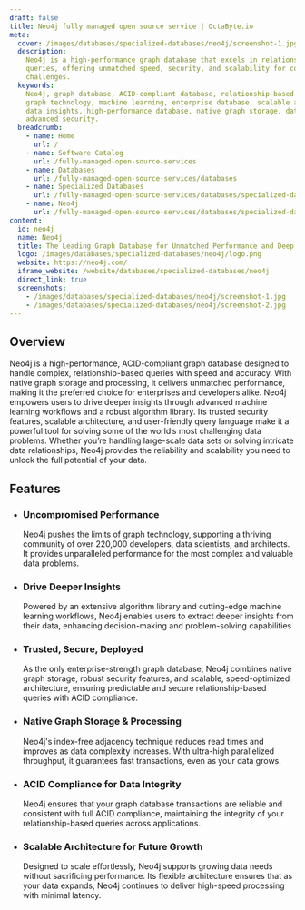 ```yaml
---
draft: false
title: Neo4j fully managed open source service | OctaByte.io
meta:
  cover: /images/databases/specialized-databases/neo4j/screenshot-1.jpg
  description:
    Neo4j is a high-performance graph database that excels in relationship-based
    queries, offering unmatched speed, security, and scalability for complex data
    challenges.
  keywords:
    Neo4j, graph database, ACID-compliant database, relationship-based queries,
    graph technology, machine learning, enterprise database, scalable architecture,
    data insights, high-performance database, native graph storage, data science,
    advanced security.
  breadcrumb:
    - name: Home
      url: /
    - name: Software Catalog
      url: /fully-managed-open-source-services
    - name: Databases
      url: /fully-managed-open-source-services/databases
    - name: Specialized Databases
      url: /fully-managed-open-source-services/databases/specialized-databases
    - name: Neo4j
      url: /fully-managed-open-source-services/databases/specialized-databases/neo4j
content:
  id: neo4j
  name: Neo4j
  title: The Leading Graph Database for Unmatched Performance and Deep Insights
  logo: /images/databases/specialized-databases/neo4j/logo.png
  website: https://neo4j.com/
  iframe_website: /website/databases/specialized-databases/neo4j
  direct_link: true
  screenshots:
    - /images/databases/specialized-databases/neo4j/screenshot-1.jpg
    - /images/databases/specialized-databases/neo4j/screenshot-2.jpg
---
```


## Overview

Neo4j is a high-performance, ACID-compliant graph database designed to handle complex, relationship-based queries with speed and accuracy. With native graph storage and processing, it delivers unmatched performance, making it the preferred choice for enterprises and developers alike. Neo4j empowers users to drive deeper insights through advanced machine learning workflows and a robust algorithm library. Its trusted security features, scalable architecture, and user-friendly query language make it a powerful tool for solving some of the world’s most challenging data problems. Whether you’re handling large-scale data sets or solving intricate data relationships, Neo4j provides the reliability and scalability you need to unlock the full potential of your data.

## Features

- ### Uncompromised Performance

  Neo4j pushes the limits of graph technology, supporting a thriving community of over 220,000 developers, data scientists, and architects. It provides unparalleled performance for the most complex and valuable data problems.

- ### Drive Deeper Insights

  Powered by an extensive algorithm library and cutting-edge machine learning workflows, Neo4j enables users to extract deeper insights from their data, enhancing decision-making and problem-solving capabilities

- ### Trusted, Secure, Deployed

  As the only enterprise-strength graph database, Neo4j combines native graph storage, robust security features, and scalable, speed-optimized architecture, ensuring predictable and secure relationship-based queries with ACID compliance.

- ### Native Graph Storage & Processing

  Neo4j's index-free adjacency technique reduces read times and improves as data complexity increases. With ultra-high parallelized throughput, it guarantees fast transactions, even as your data grows.

- ### ACID Compliance for Data Integrity

  Neo4j ensures that your graph database transactions are reliable and consistent with full ACID compliance, maintaining the integrity of your relationship-based queries across applications.

- ### Scalable Architecture for Future Growth

  Designed to scale effortlessly, Neo4j supports growing data needs without sacrificing performance. Its flexible architecture ensures that as your data expands, Neo4j continues to deliver high-speed processing with minimal latency.
